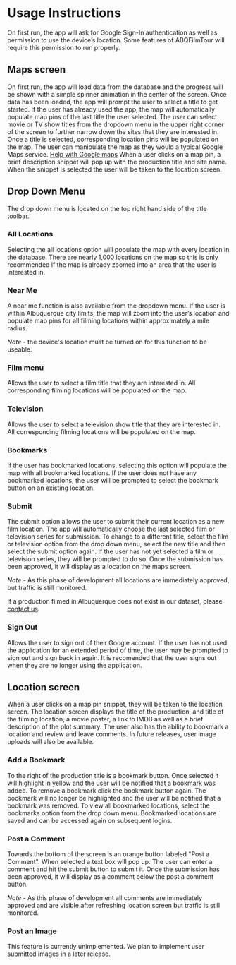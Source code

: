 # Usage Instructions

On first run, the app will ask for Google Sign-In authentication as well as permission to use the device’s location. Some features of ABQFilmTour will require this permission to run properly.

## Maps screen
On first run, the app will load data from the database and the progress will be shown with a simple spinner animation in the center of the screen. Once data has been loaded, the app will prompt the user to select a title to get started. If the user has already used the app, the map will automatically populate map pins of the last title the user selected. The user can select movie or TV show titles from the dropdown menu in the upper right corner of the screen to further narrow down the sites that they are interested in. Once a title is selected, corresponding location pins will be populated on the map. The user can manipulate the map as they would a typical Google Maps service. [Help with Google maps](https://support.google.com/maps/answer/144349?hl=en) When a user clicks on a map pin, a brief description snippet will pop up with the production title and site name. When the snippet is selected the user will be taken to the location screen.

## Drop Down Menu
The drop down menu is located on the top right hand side of the title toolbar.

### All Locations
Selecting the all locations option will populate the map with every location in the database. There are nearly 1,000 locations on the map so this is only recommended if the map is already zoomed into an area that the user is interested in.

### Near Me
A near me function is also available from the dropdown menu. If the user is within Albuquerque city limits, the map will zoom into the user’s location and populate map pins for all filming locations within approximately a mile radius. 

*Note* - the device's location must be turned on for this function to be useable.

### Film menu
Allows the user to select a film title that they are interested in. All corresponding filming locations will be populated on the map.

### Television
Allows the user to select a television show title that they are interested in. All corresponding filming locations will be populated on the map.

### Bookmarks
If the user has bookmarked locations, selecting this option will populate the map with all bookmarked locations. If the user does not have any bookmarked locations, the user will be prompted to select the bookmark button on an existing location.

### Submit
The submit option allows the user to submit their current location as a new film location. The app will automatically choose the last selected film or television series for submission. To change to a different title, select the film or television option from the drop down menu, select the new title and then select the submit option again. If the user has not yet selected a film or television series, they will be prompted to do so. Once the submission has been approved, it will display as a location on the maps screen.

*Note* - As this phase of development all locations are immediately approved, but traffic is still monitored.

If a production filmed in Albuquerque does not exist in our dataset, please [contact us](mailto:abqfilmtour@gmail.com).

### Sign Out
Allows the user to sign out of their Google account. If the user has not used the application for an extended period of time, the user may be prompted to sign out and sign back in again. It is recomended that the user signs out when they are no longer using the application.

## Location screen
When a user clicks on a map pin snippet, they will be taken to the location screen. The location screen displays the title of the production, and title of the filming location, a movie poster, a link to IMDB as well as a brief description of the plot summary. The user also has the ability to bookmark a location and review and leave comments. In future releases, user image uploads will also be available.

### Add a Bookmark
To the right of the production title is a bookmark button. Once selected it will highlight in yellow and the user will be notified that a bookmark was added. To remove a bookmark click the bookmark button again. The bookmark will no longer be highlighted and the user will be notified that a bookmark was removed. To view all bookmarked locations, select the bookmarks option from the drop down menu. Bookmarked locations are saved and can be accessed again on subsequent logins.

### Post a Comment
Towards the bottom of the screen is an orange button labeled "Post a Comment". When selected a text box will pop up. The user can enter a comment and hit the submit button to submit it. Once the submission has been approved, it will display as a comment below the post a comment button.

*Note* - As this phase of development all comments are immediately approved and are visible after refreshing location screen but traffic is still monitored.

### Post an Image
This feature is currently unimplemented. We plan to implement user submitted images in a later release.
